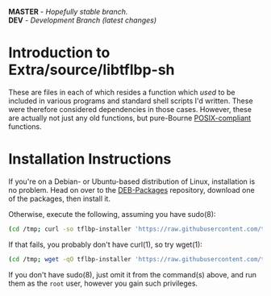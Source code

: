 **MASTER** - _Hopefully stable branch._\
**DEV** - _Development Branch (latest changes)_

# Introduction to Extra/source/libtflbp-sh

These are files in each of which resides a function which _used_ to be included in various programs and standard shell scripts I'd written. These were therefore considered dependencies in those cases. However, these are actually not just any old functions, but pure-Bourne [POSIX-compliant](https://en.wikipedia.org/wiki/POSIX) functions.

# Installation Instructions

If you're on a Debian- or Ubuntu-based distribution of Linux, installation is no problem. Head on over to the [DEB-Packages](https://github.com/terminalforlife/DEB-Packages) repository, download one of the packages, then install it.

Otherwise, execute the following, assuming you have sudo(8):

```sh
(cd /tmp; curl -so tflbp-installer 'https://raw.githubusercontent.com/terminalforlife/Extra/master/source/libtflbp-sh/source/tflbp-installer' && sudo \sh tflbp-installer; rm tflbp-installer)
```

If that fails, you probably don't have curl(1), so try wget(1):

```sh
(cd /tmp; wget -qO tflbp-installer 'https://raw.githubusercontent.com/terminalforlife/Extra/master/source/libtflbp-sh/source/tflbp-installer' && sudo \sh tflbp-installer; rm tflbp-installer)
```

If you don't have sudo(8), just omit it from the command(s) above, and run them as the `root` user, however you gain such privileges.
